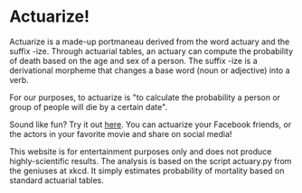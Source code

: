 # Actuarize!

Actuarize is a made-up portmaneau derived from the word actuary and the suffix -ize. Through actuarial tables, an actuary can compute the probability of death based on the age and sex of a person. The suffix -ize is a derivational morpheme that changes a base word (noun or adjective) into a verb.

For our purposes, to actuarize is "to calculate the probability a person or group of people will die by a certain date".

Sound like fun? Try it out [here](http://actuarize.appspot.com/). You can actuarize your Facebook friends, or the actors in your favorite movie and share on social media!



This website is for entertainment purposes only and does not produce highly-scientific results. The analysis is based on the script actuary.py from the geniuses at xkcd. It simply estimates probability of mortality based on standard actuarial tables. 

